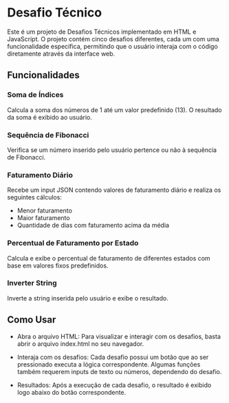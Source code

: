 <h1>Desafio Técnico</h1>

<p>Este é um projeto de Desafios Técnicos implementado em HTML e JavaScript. O projeto contém cinco desafios diferentes, cada um com uma funcionalidade específica, permitindo que o usuário interaja com o código diretamente através da interface web.</p>

<h2>Funcionalidades</h2>

<h3>Soma de Índices</h3>
<p>Calcula a soma dos números de 1 até um valor predefinido (13). O resultado da soma é exibido ao usuário.</p>

<h3> Sequência de Fibonacci</h3>
<p>Verifica se um número inserido pelo usuário pertence ou não à sequência de Fibonacci.</p>


<h3>Faturamento Diário</h3>
<p>Recebe um input JSON contendo valores de faturamento diário e realiza os seguintes cálculos:

 - Menor faturamento
 - Maior faturamento
 - Quantidade de dias com faturamento acima da média</p>

<h3>Percentual de Faturamento por Estado</h3>
<p>Calcula e exibe o percentual de faturamento de diferentes estados com base em valores fixos predefinidos.</p>

<h3>Inverter String</h3>
<p>Inverte a string inserida pelo usuário e exibe o resultado.</p>

<h2>Como Usar</h2>

 - Abra o arquivo HTML: Para visualizar e interagir com os desafios, basta abrir o arquivo index.html no seu navegador.

 - Interaja com os desafios: Cada desafio possui um botão que ao ser pressionado executa a lógica correspondente. Algumas funções também requerem inputs de texto ou números, dependendo do desafio.

 - Resultados: Após a execução de cada desafio, o resultado é exibido logo abaixo do botão correspondente.
